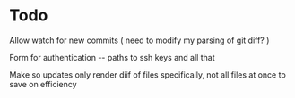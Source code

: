 # Todo
Allow watch for new commits ( need to modify my parsing of git diff? )

Form for authentication -- paths to ssh keys and all that 

Make so updates only render diif of files specifically, not all files at once to save on efficiency

